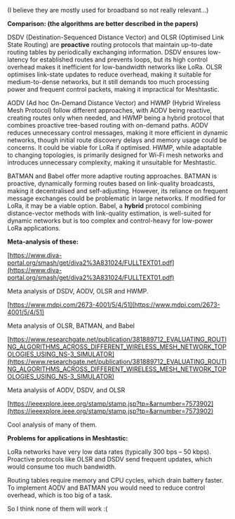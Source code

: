 (I believe they are mostly used for broadband so not really relevant…)

**Comparison: (the algorithms are better described in the papers)**

DSDV (Destination-Sequenced Distance Vector) and OLSR (Optimised Link State Routing) are **proactive** routing protocols that maintain up-to-date routing tables by periodically exchanging information. DSDV ensures low-latency for established routes and prevents loops, but its high control overhead makes it inefficient for low-bandwidth networks like LoRa. OLSR optimises link-state updates to reduce overhead, making it suitable for medium-to-dense networks, but it still demands too much processing power and frequent control packets, making it impractical for Meshtastic.

AODV (Ad hoc On-Demand Distance Vector) and HWMP (Hybrid Wireless Mesh Protocol) follow different approaches, with AODV being reactive, creating routes only when needed, and HWMP being a hybrid protocol that combines proactive tree-based routing with on-demand paths. AODV reduces unnecessary control messages, making it more efficient in dynamic networks, though initial route discovery delays and memory usage could be concerns. It could be viable for LoRa if optimised. HWMP, while adaptable to changing topologies, is primarily designed for Wi-Fi mesh networks and introduces unnecessary complexity, making it unsuitable for Meshtastic.

BATMAN and Babel offer more adaptive routing approaches. BATMAN is proactive, dynamically forming routes based on link-quality broadcasts, making it decentralised and self-adjusting. However, its reliance on frequent message exchanges could be problematic in large networks. If modified for LoRa, it may be a viable option. Babel, a **hybrid** protocol combining distance-vector methods with link-quality estimation, is well-suited for dynamic networks but is too complex and control-heavy for low-power LoRa applications.

**Meta-analysis of these:**

[https://www.diva-portal.org/smash/get/diva2%3A831024/FULLTEXT01.pdf](https://www.diva-portal.org/smash/get/diva2%3A831024/FULLTEXT01.pdf)

Meta analysis of DSDV, AODV, OLSR and HWMP.

[https://www.mdpi.com/2673-4001/5/4/51](https://www.mdpi.com/2673-4001/5/4/51)

Meta analysis of OLSR, BATMAN, and Babel

[](https://www.researchgate.net/publication/381889712_EVALUATING_ROUTING_ALGORITHMS_ACROSS_DIFFERENT_WIRELESS_MESH_NETWORK_TOPOLOGIES_USING_NS-3_SIMULATOR?utm_source=chatgpt.com)[https://www.researchgate.net/publication/381889712_EVALUATING_ROUTING_ALGORITHMS_ACROSS_DIFFERENT_WIRELESS_MESH_NETWORK_TOPOLOGIES_USING_NS-3_SIMULATOR](https://www.researchgate.net/publication/381889712_EVALUATING_ROUTING_ALGORITHMS_ACROSS_DIFFERENT_WIRELESS_MESH_NETWORK_TOPOLOGIES_USING_NS-3_SIMULATOR)

Meta analysis of AODV, DSDV, and OLSR

[https://ieeexplore.ieee.org/stamp/stamp.jsp?tp=&arnumber=7573902](https://ieeexplore.ieee.org/stamp/stamp.jsp?tp=&arnumber=7573902)

Cool analysis of many of them.

**Problems for applications in Meshtastic:**

LoRa networks have very low data rates (typically 300 bps – 50 kbps). Proactive protocols like OLSR and DSDV send frequent updates, which would consume too much bandwidth.

Routing tables require memory and CPU cycles, which drain battery faster. To implement AODV and BATMAN you would need to reduce control overhead, which is too big of a task.

So I think none of them will work :(